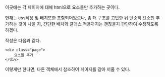 이곳에는 각 페이지에 대해 html으로 요소들만 추가하는 곳이다.

현재는 css적용 및 배치또한 포함되어있으나, 좀 더 구조를 고민한 뒤
단순히 요소만 추가하는 것이 나을 지, 간단한 배치와 클래스 적용까지는 괜찮을지 판단하여 수정하도록 하겠다.

작성은 다음과 같다.

```
<div class="page">
	요소들 추가
</div>
```

이렇게만 한다면, 다른 객체에서 참조하여 페이지를 갈아 끼울 수 있다.
